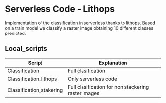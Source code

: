 # Serverless Code - Lithops #
Implementation of the classification in serverless thanks to lithops. Based on a train model we classify a raster image obtaining 10 different classes predicted. 


## Local_scripts

Script  | Explanation
------------- | -------------
Classification | Full clasification
Classification_lithops  | Only serverless code
Classification_stakering | Full clasification for non stackering raster images


